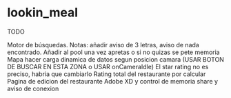 # lookin_meal

TODO

Motor de búsquedas. Notas: añadir aviso de 3 letras, aviso de nada encontrado. Añadir al pool una vez apretas o si no quizas se pete memoria
Mapa hacer carga dinamica de datos segun posicion camara (USAR BOTON DE BUSCAR EN ESTA ZONA o USAR onCameraIdle)
El star rating no es preciso, habria que cambiarlo
Rating total del restaurante por calcular
Pagina de edicion del restaurante
Adobe XD y control de memoria
share y aviso de conexion

 
